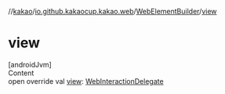 //[kakao](../../../index.md)/[io.github.kakaocup.kakao.web](../index.md)/[WebElementBuilder](index.md)/[view](view.md)



# view  
[androidJvm]  
Content  
open override val [view](view.md): [WebInteractionDelegate](../../io.github.kakaocup.kakao.delegate/-web-interaction-delegate/index.md)  



